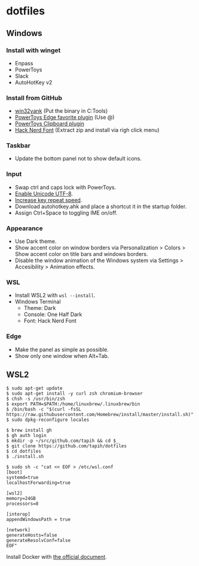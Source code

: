 # dotfiles

## Windows

### Install with winget

- Enpass
- PowerToys
- Slack
- AutoHotKey v2

### Install from GitHub

- [win32yank](https://github.com/equalsraf/win32yank) (Put the binary in C:Tools)
- [PowerToys Edge favorite plugin](https://github.com/davidegiacometti/PowerToys-Run-EdgeFavorite) (Use @)
- [PowerToys Clipboard plugin](https://github.com/CoreyHayward/PowerToys-Run-ClipboardManager)
- [Hack Nerd Font](https://www.nerdfonts.com/font-downloads) (Extract zip and install via righ click menu)

### Taskbar

- Update the bottom panel not to show default icons.

### Input

- Swap ctrl and caps lock with PowerToys.
- [Enable Unicode UTF-8](https://togeonet.co.jp/post-13850).
- [Increase key repeat speed](https://www.pasoble.jp/windows/10/keyboard-sokudo-settei.html).
- Download autohotkey.ahk and place a shortcut it in the startup folder.
- Assign Ctrl+Space to toggling IME on/off.

### Appearance

- Use Dark theme.
- Show accent color on window borders via Personalization > Colors > Show accent color on title bars and windows borders.
- Disable the window animation of the Windows system via Settings > Accesibility > Animation effects.

### WSL

- Install WSL2 with `wsl --install`.
- Windows Terminal
  - Theme: Dark
  - Console: One Half Dark
  - Font: Hack Nerd Font

### Edge

- Make the panel as simple as possible.
- Show only one window when Alt+Tab.

## WSL2

```console
$ sudo apt-get update
$ sudo apt-get install -y curl zsh chromium-browser
$ chsh -s /usr/bin/zsh
$ export PATH=$PATH:/home/linuxbrew/.linuxbrew/bin
$ /bin/bash -c "$(curl -fsSL https://raw.githubusercontent.com/Homebrew/install/master/install.sh)"
$ sudo dpkg-reconfigure locales

$ brew install gh
$ gh auth login
$ mkdir -p ~/src/github.com/tapih && cd $_
$ git clone https://github.com/tapih/dotfiles
$ cd dotfiles
$ ./install.sh

$ sudo sh -c "cat << EOF > /etc/wsl.conf
[boot]
systemd=true
localhostForwarding=true

[wsl2]
memory=24GB
processors=8

[interop]
appendWindowsPath = true

[network]
generateHosts=false
generateResolvConf=false
EOF"
```

Install Docker with [the official document](https://docs.docker.com/engine/install/ubuntu/#install-using-the-repository).
